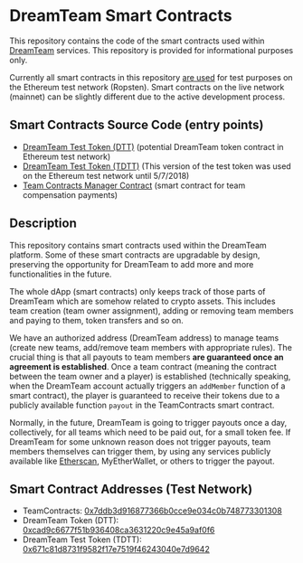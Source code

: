 # DreamTeam Smart Contracts

This repository contains the code of the smart contracts used within [DreamTeam](https://dreamteam.gg) services. This repository is provided for informational purposes only.

Currently all smart contracts in this repository [are used](https://ropsten.etherscan.io/token/0x671c81d8731f9582f17e7519f46243040e7d9642) for test purposes on the Ethereum
test network (Ropsten). Smart contracts on the live network (mainnet) can be slightly different due to the active
development process.

## Smart Contracts Source Code (entry points)

+ [DreamTeam Test Token (DTT)](contracts/token/DTT.sol) (potential DreamTeam token contract in Ethereum test network)
+ [DreamTeam Test Token (TDTT)](contracts/token/TDTT.sol) (This version of the test token was used on the Ethereum test network until 5/7/2018)
+ [Team Contracts Manager Contract](contracts/teams/TeamContracts.sol) (smart contract for team compensation payments)

## Description

This repository contains smart contracts used within the DreamTeam platform. Some of these smart contracts are
upgradable by design, preserving the opportunity for DreamTeam to add more and more functionalities in the future.

The whole dApp (smart contracts) only keeps track of those parts of DreamTeam which are somehow related to crypto assets.
This includes team creation (team owner assignment), adding or removing team members and paying to them, token transfers and so on.

We have an authorized address (DreamTeam address) to manage teams (create new teams, add/remove
team members with appropriate rules). The crucial thing is that all payouts to team members **are guaranteed
once an agreement is established**. Once a team contract (meaning the contract between the team owner and a 
player) is established (technically speaking, when the DreamTeam account actually triggers an `addMember`
function of a smart contract), the player is guaranteed to receive their tokens due to a publicly
available function `payout` in the TeamContracts smart contract.

Normally, in the future, DreamTeam is going to trigger payouts once a day, collectively, for all teams
which need to be paid out, for a small token fee. If DreamTeam for some unknown reason does not
trigger payouts, team members themselves can trigger them, by using any services publicly available like 
[Etherscan](https://ropsten.etherscan.io), MyEtherWallet, or others to trigger the payout.

## Smart Contract Addresses (Test Network)

+ TeamContracts: [0x7ddb3d916877366b0cce9e034c0b748773301308](https://ropsten.etherscan.io/address/0x7ddb3d916877366b0cce9e034c0b748773301308)
+ DreamTeam Token (DTT): [0xcad9c6677f51b936408ca3631220c9e45a9af0f6](https://ropsten.etherscan.io/token/0xcad9c6677f51b936408ca3631220c9e45a9af0f6)
+ DreamTeam Test Token (TDTT): [0x671c81d8731f9582f17e7519f46243040e7d9642](https://ropsten.etherscan.io/token/0x671c81d8731f9582f17e7519f46243040e7d9642)
